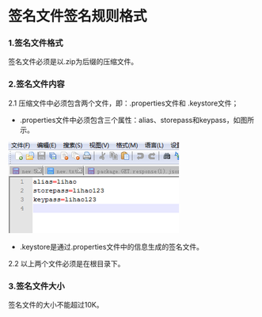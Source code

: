 # 签名文件签名规则格式

### 1.签名文件格式
签名文件必须是以.zip为后缀的压缩文件。

### 2.签名文件内容
2.1 压缩文件中必须包含两个文件，即：.properties文件和 .keystore文件；
-  .properties文件中必须包含三个属性：alias、storepass和keypass，如图所示。  

  <img src="img/signature.png"/>

-  .keystore是通过.properties文件中的信息生成的签名文件。  

2.2 以上两个文件必须是在根目录下。
### 3.签名文件大小
签名文件的大小不能超过10K。
